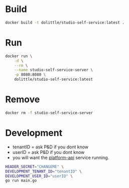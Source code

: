 
# Build
```sh
docker build -t dolittle/studio-self-service:latest .
```

# Run
```sh
docker run \
    -d \
    --rm \
    --name studio-self-service-server \
    -p 8080:8080 \
    dolittle/studio-self-service:latest
```

# Remove

```sh
docker rm -f studio-self-service-server
```

# Development
- tenantID = ask P&D if you dont know
- userID = ask P&D if you dont know
- you will want the [platform-api](https://github.com/dolittle-entropy/platform-api/) service running.

```sh
HEADER_SECRET="CHANGEME" \
DEVELOPMENT_TENANT_ID="tenantID" \
DEVELOPMENT_USER_ID="userID" \
go run main.go
```
